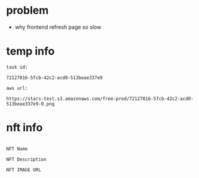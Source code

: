 # problem 
- why frontend refresh page so slow


# temp info 
```
task id: 

72127816-5fcb-42c2-acd0-513beae337e9

aws url: 

https://stars-test.s3.amazonaws.com/free-prod/72127816-5fcb-42c2-acd0-513beae337e9-0.png

```

# nft info 
```

NFT Name

NFT Description

NFT IMAGE URL

```